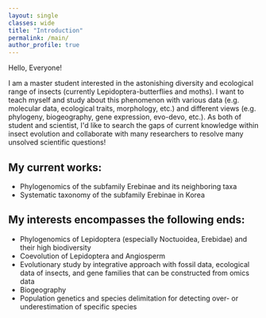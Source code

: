 ```yaml
---
layout: single
classes: wide
title: "Introduction"
permalink: /main/
author_profile: true
---
```


Hello, Everyone!

I am a master student interested in the astonishing diversity and ecological range of insects (currently Lepidoptera-butterflies and moths). I want to teach myself and study about this phenomenon with various data (e.g. molecular data, ecological traits, morphology, etc.) and different views (e.g. phylogeny, biogeography, gene expression, evo-devo, etc.). As both of student and scientist, I'd like to search the gaps of current knowledge within insect evolution and collaborate with many researchers to resolve many unsolved scientific questions!

## My current works:
- Phylogenomics of the subfamily Erebinae and its neighboring taxa
- Systematic taxonomy of the subfamily Erebinae in Korea

## My interests encompasses the following ends:
-	Phylogenomics of Lepidoptera (especially Noctuoidea, Erebidae) and their high biodiversity
-	Coevolution of Lepidoptera and Angiosperm
-	Evolutionary study by integrative approach with fossil data, ecological data of insects, and gene families that can be constructed from omics data
-	Biogeography
-	Population genetics and species delimitation for detecting over- or underestimation of specific species

